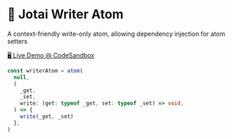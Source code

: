 # 👻 Jotai Writer Atom

A context-friendly write-only atom, allowing dependency injection for atom setters

[🖥️ Live Demo @ CodeSandbox][live_demo]

```ts
const writerAtom = atom(
  null,
  (
    _get,
    _set,
    write: (get: typeof _get, set: typeof _set) => void,
  ) => {
    write(_get, _set)
  },
)
```

[live_demo]: https://codesandbox.io/s/github/hd-o/coding-challenge/tree/main/jotai-writer-atom
